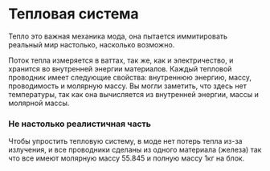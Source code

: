 # Тепловая система

Тепло это важная механика мода, она пытается иммитировать реальный мир настолько, насколько возможно.

Поток тепла измеряется в ваттах, так же, как и электричество, и хранится во внутренней энергии
материалов. Каждый тепловой проводник имеет следующие свойства: внутреннюю энергию, массу, проводимость и молярную массу.
Вы могли заметить, что здесь нет температуры, так как она вычисляется из внутренней энергии,
массы и молярной массы. 

### Не настолько реалистичная часть
Чтобы упростить тепловую систему, в моде нет потерь тепла из-за излучения, и все проводники
сделаны из одного материала (железа) так что все имеют молярную массу 55.845 и полную массу 1кг на блок.
